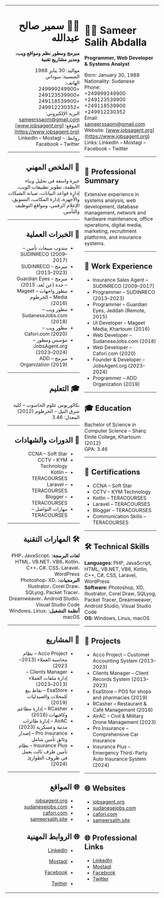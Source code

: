<table>
  <tr>
    <td dir="rtl" width="50%">

# 👨‍💻 سمير صالح عبدالله

**مبرمج ومطور نظم ومواقع ويب، ومدير مشاريع تقنية**

مواليد: 30 يناير 1988  
الجنسية: سوداني  
الهاتف:  
+249999249900  
+249123539900  
+249118539900  
+249912230352  
البريد الإلكتروني: sameerssaom@gmail.com  
الموقع: [www.jobsagent.org](https://www.jobsagent.org)  
روابط: LinkedIn – Mostagl – Facebook – Twitter

---

## 🧠 الملخص المهني

خبرة واسعة في تحليل وبناء الأنظمة، تطوير تطبيقات الويب، إدارة قواعد البيانات، صيانة الشبكات والأجهزة، إدارة المكاتب، التسويق، الإعلام الرقمي، ومواقع التوظيف والتأمين.

---

## 💼 الخبرات العملية

- مندوب مبيعات تأمين – SUDINRECO (2009–2017)  
- مبرمج – SUDINRECO (2013–2023)  
- مبرمج – Guardian Eyes – جدة (عن بُعد، 2015)  
- مطور واجهات – Mageet Media – الخرطوم (2016)  
- مطور ويب – SudaneseJobs.com (2018)  
- مطور ويب – Cafori.com (2020)  
- مؤسس ومطور – JobsAgent.org (2023–2024)  
- مبرمج – ADD Organization (2019)

---

## 🎓 التعليم

بكالوريوس علوم الحاسوب – كلية شرق النيل – الخرطوم (2012)  
المعدل: 3.46

---

## 📜 الدورات والشهادات

- CCNA – Soft Star  
- CCTV – KYM Technology  
- Kotlin – TERACOURSES  
- Laravel – TERACOURSES  
- Blogger – TERACOURSES  
- مهارات التواصل – TERACOURSES

---

## 🛠️ المهارات التقنية

**لغات البرمجة:** PHP، JavaScript، HTML، VB.NET، VB6، Kotlin، C++، C#، CSS، Laravel، WordPress  
**البرمجيات:** Photoshop، XD، Illustrator، Corel Draw، SQLyog، Packet Tracer، Dreamweaver، Android Studio، Visual Studio Code  
**أنظمة التشغيل:** Windows، Linux، macOS

---

## 🧪 المشاريع

- Acco Project – نظام محاسبة العملاء (2013–2023)  
- Clients Manager – إدارة ملفات العملاء (2013–2023)  
- EsaStore – نقاط بيع للمحلات والصيدليات (2019)  
- RCasher – إدارة مطاعم وكافيهات (2016)  
- AirAC – إدارة طائرات مدنية وعسكرية (2023)  
- Pro Insurance – إصدار وثائق تأمين شامل  
- Insurance Plus – نظام تأمين طرف ثالث يعمل في ظروف الطوارئ (2024)

---

## 🌐 المواقع

- [jobsagent.org](https://www.jobsagent.org)  
- [sudanesejobs.com](https://www.sudanesejobs.com)  
- [cafori.com](https://www.cafori.com)  
- [sameersalih.site](https://www.sameersalih.site)

## 🌐 الروابط المهنية

- [LinkedIn](https://www.linkedin.com/in/sameerssaom)  
- [Mostaql](https://mostaql.com/u/sameerssaom)  
- [Facebook](https://www.facebook.com/sameerssaom)  
- [Twitter](https://twitter.com/sameerssaom)
    </td>
    
    <td width="50%">

# 👨‍💻 Sameer Salih Abdalla

**Programmer, Web Developer & Systems Analyst**

Born: January 30, 1988  
Nationality: Sudanese  
Phone:  
+249999249900  
+249123539900  
+249118539900  
+249912230352  
Email: sameerssaom@gmail.com  
Website: [www.jobsagent.org](https://www.jobsagent.org)  
Links: LinkedIn – Mostagl – Facebook – Twitter

---

## 🧠 Professional Summary

Extensive experience in systems analysis, web development, database management, network and hardware maintenance, office operations, digital media, marketing, recruitment platforms, and insurance systems.

---

## 💼 Work Experience

- Insurance Sales Agent – SUDINRECO (2009–2017)  
- Programmer – SUDINRECO (2013–2023)  
- Programmer – Guardian Eyes, Jeddah (Remote, 2015)  
- UI Developer – Mageet Media, Khartoum (2016)  
- Web Developer – SudaneseJobs.com (2018)  
- Web Developer – Cafori.com (2020)  
- Founder & Developer – JobsAgent.org (2023–2024)  
- Programmer – ADD Organization (2019)

---

## 🎓 Education

Bachelor of Science in Computer Science – Sharq Elnile College, Khartoum (2012)  
GPA: 3.46

---

## 📜 Certifications

- CCNA – Soft Star  
- CCTV – KYM Technology  
- Kotlin – TERACOURSES  
- Laravel – TERACOURSES  
- Blogger – TERACOURSES  
- Communication Skills – TERACOURSES

---

## 🛠️ Technical Skills

**Languages:** PHP, JavaScript, HTML, VB.NET, VB6, Kotlin, C++, C#, CSS, Laravel, WordPress  
**Software:** Photoshop, XD, Illustrator, Corel Draw, SQLyog, Packet Tracer, Dreamweaver, Android Studio, Visual Studio Code  
**OS:** Windows, Linux, macOS

---

## 🧪 Projects

- Acco Project – Customer Accounting System (2013–2023)  
- Clients Manager – Client Records System (2013–2023)  
- EsaStore – POS for shops and pharmacies (2019)  
- RCasher – Restaurant & Café Management (2016)  
- AirAC – Civil & Military Drone Management (2023)  
- Pro Insurance – Comprehensive Car Insurance  
- Insurance Plus – Emergency Third-Party Auto Insurance System (2024)

---

## 🌐 Websites

- [jobsagent.org](https://www.jobsagent.org)  
- [sudanesejobs.com](https://www.sudanesejobs.com)  
- [cafori.com](https://www.cafori.com)  
- [sameersalih.site](https://www.sameersalih.site)


## 🌐 Professional Links

- [LinkedIn](https://www.linkedin.com/in/sameerssaom)  
- [Mostaql](https://mostaql.com/u/sameerssaom)  
- [Facebook](https://www.facebook.com/sameerssaom)  
- [Twitter](https://twitter.com/sameerssaom)
    </td>
  </tr>
</table>
